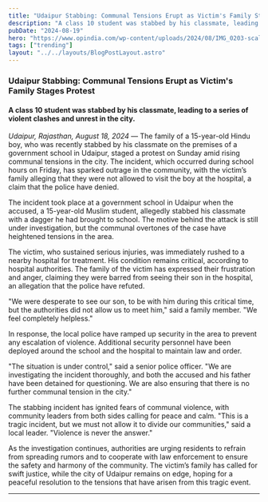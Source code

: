 ```yaml
---
title: "Udaipur Stabbing: Communal Tensions Erupt as Victim's Family Stages Protest"
description: "A class 10 student was stabbed by his classmate, leading to a series of violent clashes and unrest in the city."
pubDate: "2024-08-19"
hero: "https://www.opindia.com/wp-content/uploads/2024/08/IMG_0203-scaled.jpg"
tags: ["trending"]
layout: "../../layouts/BlogPostLayout.astro"
---
```

### **Udaipur Stabbing: Communal Tensions Erupt as Victim's Family Stages Protest**

#### A class 10 student was stabbed by his classmate, leading to a series of violent clashes and unrest in the city.

*Udaipur, Rajasthan, August 18, 2024* — The family of a 15-year-old Hindu boy, who was recently stabbed by his classmate on the premises of a government school in Udaipur, staged a protest on Sunday amid rising communal tensions in the city. The incident, which occurred during school hours on Friday, has sparked outrage in the community, with the victim’s family alleging that they were not allowed to visit the boy at the hospital, a claim that the police have denied.

The incident took place at a government school in Udaipur when the accused, a 15-year-old Muslim student, allegedly stabbed his classmate with a dagger he had brought to school. The motive behind the attack is still under investigation, but the communal overtones of the case have heightened tensions in the area.

The victim, who sustained serious injuries, was immediately rushed to a nearby hospital for treatment. His condition remains critical, according to hospital authorities. The family of the victim has expressed their frustration and anger, claiming they were barred from seeing their son in the hospital, an allegation that the police have refuted.

"We were desperate to see our son, to be with him during this critical time, but the authorities did not allow us to meet him," said a family member. "We feel completely helpless."

In response, the local police have ramped up security in the area to prevent any escalation of violence. Additional security personnel have been deployed around the school and the hospital to maintain law and order.

"The situation is under control," said a senior police officer. "We are investigating the incident thoroughly, and both the accused and his father have been detained for questioning. We are also ensuring that there is no further communal tension in the city."

The stabbing incident has ignited fears of communal violence, with community leaders from both sides calling for peace and calm. "This is a tragic incident, but we must not allow it to divide our communities," said a local leader. "Violence is never the answer."

As the investigation continues, authorities are urging residents to refrain from spreading rumors and to cooperate with law enforcement to ensure the safety and harmony of the community. The victim’s family has called for swift justice, while the city of Udaipur remains on edge, hoping for a peaceful resolution to the tensions that have arisen from this tragic event.

---